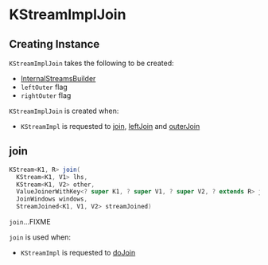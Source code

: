 # KStreamImplJoin

## Creating Instance

`KStreamImplJoin` takes the following to be created:

* <span id="builder"> [InternalStreamsBuilder](InternalStreamsBuilder.md)
* <span id="leftOuter"> `leftOuter` flag
* <span id="rightOuter"> `rightOuter` flag

`KStreamImplJoin` is created when:

* `KStreamImpl` is requested to [join](KStreamImpl.md#join), [leftJoin](KStreamImpl.md#leftJoin) and [outerJoin](KStreamImpl.md#outerJoin)

## <span id="join"> join

```java
KStream<K1, R> join(
  KStream<K1, V1> lhs,
  KStream<K1, V2> other,
  ValueJoinerWithKey<? super K1, ? super V1, ? super V2, ? extends R> joiner,
  JoinWindows windows,
  StreamJoined<K1, V1, V2> streamJoined)
```

`join`...FIXME

`join` is used when:

* `KStreamImpl` is requested to [doJoin](KStreamImpl.md#doJoin)
